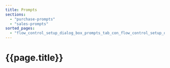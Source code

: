 ```yaml
---
title: Prompts
sections:
  - "purchase-prompts"
  - "sales-prompts"
sorted_pages:
  - "flow_control_setup_dialog_box_prompts_tab_con_flow_control_setup_dialog_box_businesss_process_in_everest_content"
---
```

# {{page.title}}
